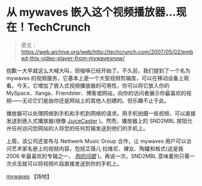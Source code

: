 # 从 mywaves 嵌入这个视频播放器…现在！TechCrunch

> 原文：<https://web.archive.org/web/http://techcrunch.com/2007/05/02/embed-this-video-player-from-mywavesnow/>

抱歉一大早就这么大喊大叫，但咖啡已经开始了。不久前，我们提到了一个名为 mywaves 的视频服务，它基本上是一个大型视频剪辑库，可以在移动设备上观看。今天，它增加了嵌入式视频播放器的可用性，你可以将它放入你的 MySpace、Xanga、Friendster、博客或网站，向你的访问者展示你最喜欢的视频——无论它们是由你还是网站上的其他人创建的。但乐趣不止于此。

播放器可以处理网络到手机和手机到网络的请求。用手机拍摄一些视频，可以直接发送到嵌入式播放器(很像 [JuiceCaster](https://web.archive.org/web/20151006030103/http://www.juicecaster.com/index.php) )。然而，播放器上的 SND2MBL 按钮允许任何访问您网站的人将您的任何剪辑发送到他们的手机上。

上周，该公司还宣布与 Nettwerk Music Group 合作，让 mywaves 用户可以访问艺术家名册上的视频内容，包括艾薇儿·拉维尼、裸女、陶罐和格式(这是我 2006 年最喜欢的专辑之一， *[狗的问题](https://web.archive.org/web/20151006030103/http://www.theformat.com/index3.html)* )。再说一次，SND2MBL 意味着你只需一次点击就可以将视频片段直接发送到你的手机上。

[mywaves](https://web.archive.org/web/20151006030103/http://www.mywaves.com/) 【场地】
